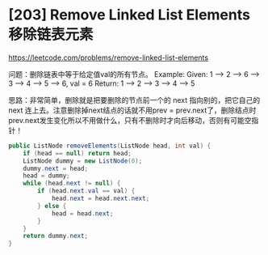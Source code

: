 # [203] Remove Linked List Elements 移除链表元素
https://leetcode.com/problems/remove-linked-list-elements

问题：删除链表中等于给定值val的所有节点。
Example:
Given: 1 –> 2 –> 6 –> 3 –> 4 –> 5 –> 6, val = 6
Return: 1 –> 2 –> 3 –> 4 –> 5

思路：非常简单，删除就是把要删除的节点前一个的 next 指向别的，把它自己的 next 连上去。注意删除掉next结点的话就不用prev = prev.next了，删除结点时prev.next发生变化所以不用做什么，只有不删除时才向后移动，否则有可能空指针！

```java
public ListNode removeElements(ListNode head, int val) {
    if (head == null) return head;
    ListNode dummy = new ListNode(0);
    dummy.next = head;
    head = dummy;
    while (head.next != null) {
        if (head.next.val == val) {
            head.next = head.next.next;
        } else {
            head = head.next;
        }
    }
    return dummy.next;
}
```